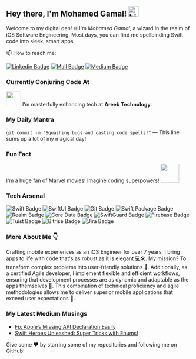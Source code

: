 ## Hey there, I'm Mohamed Gamal! <img src="https://user-images.githubusercontent.com/1303154/88677602-1635ba80-d120-11ea-84d8-d263ba5fc3c0.gif" width="28px" alt="hi">

Welcome to my digital den! 🌐 I'm *Mohamed Gamal*, a wizard in the realm of iOS Software Engineering. Most days, you can find me spellbinding Swift code into sleek, smart apps.

📫 How to reach me:

[![Linkedin Badge](https://img.shields.io/badge/-Moh.Gamal-0e76a8?style=flat&labelColor=0e76a8&logo=linkedin&logoColor=white)](https://www.linkedin.com/in/mohamed-gamal00/)
[![Mail Badge](https://img.shields.io/badge/-Moh.Gamal-c0392b?style=flat&labelColor=c0392b&logo=gmail&logoColor=white)](mailto:mohamedGamalmohamed48@gmail.com)
[![Medium Badge](https://img.shields.io/badge/-Moh.Gamal-000000?style=flat&labelColor=0000008&logo=medium&logoColor=white)](https://medium.com/@mohamedgamalmohamed48)

### Currently Conjuring Code At

<a href="https://www.areebtechnology.com/"><img src="https://static.wixstatic.com/media/744456_281103ce7059444a9c65747d72d9ee40~mv2.png/v1/fill/w_180,h_180,al_c,q_85,usm_0.66_1.00_0.01,enc_auto/Logo-01.png" width="40"></a> I’m masterfully enhancing tech at **Areeb Technology**.

### My Daily Mantra

`git commit -m "Squashing bugs and casting code spells!"` — This line sums up a lot of my magical day!

### Fun Fact

I'm a huge fan of Marvel movies! Imagine coding superpowers! <img src="https://media.giphy.com/media/10hO3rDNqqg2Xe/giphy.gif" width="50">

### Tech Arsenal

![Swift Badge](https://img.shields.io/badge/-Swift-F05138?style=for-the-badge&logo=swift&logoColor=white)
![SwiftUI Badge](https://img.shields.io/badge/-SwiftUI-0D96F6?style=for-the-badge&logo=swift&logoColor=white)
![Git Badge](https://img.shields.io/badge/-Git-F05032?style=for-the-badge&logo=git&logoColor=white)
![Swift Package Badge](https://img.shields.io/badge/-Swift_Package-FA7343?style=for-the-badge&logo=swift&logoColor=white)
![Realm Badge](https://img.shields.io/badge/-Realm-39477F?style=for-the-badge&logo=realm&logoColor=white)
![Core Data Badge](https://img.shields.io/badge/-Core_Data-572D79?style=for-the-badge&logo=apple&logoColor=white)
![SwiftGuard Badge](https://img.shields.io/badge/-SwiftGuard-3498DB?style=for-the-badge&logo=swift&logoColor=white)
![Firebase Badge](https://img.shields.io/badge/-Firebase-FFCA28?style=for-the-badge&logo=firebase&logoColor=black)
![Tuist Badge](https://img.shields.io/badge/-Tuist-3498DB?style=for-the-badge&logo=apple&logoColor=white)
![Bitrise Badge](https://img.shields.io/badge/-Bitrise-683D87?style=for-the-badge&logo=bitrise&logoColor=white)
![Jira Badge](https://img.shields.io/badge/-Jira-0052CC?style=for-the-badge&logo=jira&logoColor=white)

### More About Me 👇 

Crafting mobile experiences as an iOS Engineer for over 7 years, I bring apps to life with code that's as robust as it is elegant 💻🛠️. My mission? To transform complex problems into user-friendly solutions 🎯. Additionally, as a certified Agile developer, I implement flexible and efficient workflows, ensuring that development processes are as dynamic and adaptable as the apps themselves 🔄. This combination of technical proficiency and agile methodologies allows me to deliver superior mobile applications that exceed user expectations 🚀.

### My Latest Medium Musings
<!-- MEDIUM:START -->
- [Fix Apple’s Missing API Declaration Easily](https://medium.com/@mohamedgamalmohamed48/fix-apples-missing-api-declaration-easily-68e140d0ed2d)
- [Swift Heroes Unleashed: Super Tricks with Enums!](https://medium.com/@mohamedgamalmohamed48/swift-heroes-unleashed-super-tricks-with-enums-820a1e062479)
<!-- MEDIUM:END -->

Give some ❤️ by starring some of my repositories and following me on GitHub!
